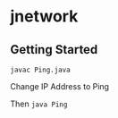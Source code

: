 jnetwork
======

Getting Started
----------------

`javac Ping.java`


Change IP Address to Ping


Then `java Ping`
